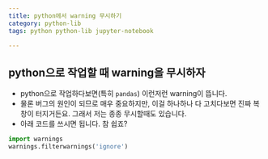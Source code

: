 ```yaml
---
title: python에서 warning 무시하기
category: python-lib
tags: python python-lib jupyter-notebook

---
```


## python으로 작업할 때 warning을 무시하자

- python으로 작업하다보면(특히 `pandas`) 이런저런 warning이 뜹니다. 
- 물론 버그의 원인이 되므로 매우 중요하지만, 이걸 하나하나 다 고치다보면 진짜 복창이 터지거든요. 그래서 저는 종종 무시할때도 있습니다. 
- 아래 코드를 쓰시면 됩니다. 참 쉽죠? 

```python
import warnings
warnings.filterwarnings('ignore')
```
